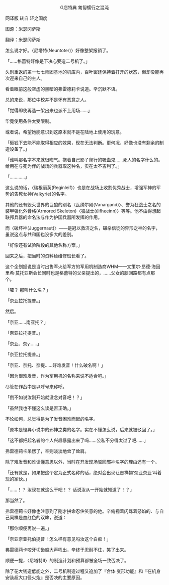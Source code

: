 <p align="center">G店特典 匍匐蠕行之混沌</p>

网译版 转自 轻之国度

图源：米瑟冈萨斯

翻译：米瑟冈萨斯

怎么说才好。〈尼塔特(Neuntoter)〉好像整架报销了。

「……格蕾特好像是下决心要造二号机了。」

久别重返的第一七七师团基地的机库内，百叶窗还保持着打开的状态，但却没能再次迎来自己的主人。

看着眼前这般空虚的黑暗的弗雷德莉卡说道。辛沉默不语。

总的来说，那位中校并不是怀有恶意之人。

「觉得即使再造一架出来也派不上用场……」

毕竟使用条件太受限制。

或者说，希望她能意识到这原本就不是在陆地上使用的玩意。

「砸钱下去能不能取得相应的效果，现在无法判断。更何况，好像也没有剩余的制造设备了。」

「谁叫那名字本来就很晦气。拖着自己影子爬行的吸血鬼……死人的名字什么的。 给用在与死为伴的战场的兵器取这种名，实在太不吉利了。」

「…………」

这么说的话，〈瑞根丽芙(Reginleif)〉也是在战场上收割优秀战士，增强军神的军势的告死女神(Valkyrie)的名字。

其他的还有毁灭世界的巨狼的别名〈瓦纳尔刚(Vanargand)〉、誉为狂战士之名的装甲强化外骨格(Armored Skeleton)〈狼战士(úlfheeinn)〉等等。他不由得想起联邦兵器的命名法与作为护国兵器所发挥的作用。

而〈破坏神(Juggernaut)〉——是冠以救济之名，碾杀信徒的异形之神的名字，虽说这点与共和国也没多大的差别。

「好像还有试验阶段的其他名称方案。」

回来之后，把当时的资料给维修班长看了。

这个企划据说是当时出售军火给军方的军用机制造商WHM——文策尔·昂德·海因里希·莫托亚斯会长同时也是格蕾特的父亲提出的，……父女的脑回路都有点那个。

「嚯？ 那叫什么名？」

「奈亚拉托提普。」

然后。

「奈亚……南亚托？」

「奈亚拉托提普。」

「奈亚、奈y……」

「奈亚拉托提普。」

「奈亚、奈托、奈提……好难发音！什么破名啊！」

「因为很难发音，作为军用机的名称来说不适合吧。」

尽管在作战中是以呼号来称呼。

「倒不如说汝刚开始就没念对音吧！？」

「虽然我也不懂这么读是否正确。」

不论如何，总觉得是为了发音困难而起的名字。

「原本是怪异小说中的邪神之类的名字。实在不懂怎么说，后来就被驳回了。」

「这不都把起名者的个人兴趣暴露出来了吗……公私不分得太过了吧……」

弗雷德莉卡呆愣了，辛则淡淡地耸了耸肩。

除了难发音和难读懂意思以外，当时在开发现场驳回邪神名字的理由还有一个。

「还有就是，如果把这个定为正式名称的话，绝对会出现让吉祥物‘奈亚奈亚’叫着玩的家伙。」

「……！？ 汝现在就这么干吧！？ 话说汝从一开始就知道了！？」

那当然了。

弗雷德莉卡好像也注意到了刚才拼命忍住笑意的他。辛俯视着闪烁着怒焰的、与自己同样是血红色的双眸，说道：

「那你顺便再说一遍。」

「奈亚奈亚托伯提普！怎么样有意见吗汝这个白痴！」

弗雷德莉卡咬牙切齿般大声吼出，辛终于忍耐不住，笑了出来。

顺便一提，〈尼塔特Ⅱ〉的制造计划和预算都被全场一致否决了。

除了花大钱造低能之外，二号机制造过程又追加了『合体·变形功能』和『在机身安装超大口径火炮』是否决的主要原因。

